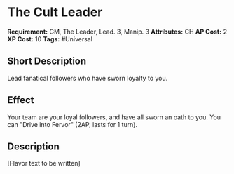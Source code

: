 # The Cult Leader

 **Requirement:** GM, The Leader, Lead. 3, Manip. 3
 **Attributes:** CH
 **AP Cost:** 2
 **XP Cost:** 10
 **Tags:** #Universal

## Short Description
Lead fanatical followers who have sworn loyalty to you.

## Effect
Your team are your loyal followers, and have all sworn an oath to you. You can "Drive into Fervor" (2AP, lasts for 1 turn).

## Description
[Flavor text to be written]
